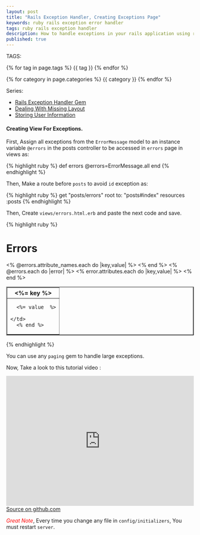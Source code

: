 ```yaml
---
layout: post
title: "Rails Exception Handler, Creating Exceptions Page"
keywords: ruby rails exception error handler
tags: ruby rails exception handler
description: How to handle exceptions in your rails application using rails exception handler gem, step by step tutorial guide.
published: true
---
```


TAGS:
   
   {% for tag in page.tags %} {{ tag }} {% endfor %}

   {% for category in page.categories %} {{ category }} {% endfor %}

 Series:

 <ul>
   <li><a href="/2016/04/22/Rails_Exception_Handler_complete_example_part1.html">Rails Exception Handler Gem</a></li>
   <li><a href="/2016/04/22/Rails_Exception_Handler_complete_example_part2.html">Dealing With Missing Layout</a></li>
   <li><a href="/2016/04/22/Rails_Exception_Handler_complete_example_part4.html">Storing User Information</a></li>
 </ul>

<h4>Creating View For Exceptions.</h4>

First, Assign all exceptions from the `ErrorMessage` model to an instance variable `@errors` in the posts controller to be accessed in `errors` page in views as:

{% highlight ruby %}
def errors
    @errors=ErrorMessage.all
end
{% endhighlight %}

Then, Make a route before `posts` to avoid `id` exception as:

{% highlight ruby %}
get "posts/errors"
root to: "posts#index"
resources :posts
{% endhighlight %}

Then, Create `views/errors.html.erb` and paste the next code and save.

{% highlight ruby %}
<h1>Errors</h1>
<table border="2">
  <tr>
  <% @errors.attribute_names.each do |key,value| %>
    <th>
      <%= key %>
    </th>
  <% end %>
  </tr>
  <% @errors.each do |error| %>
  <tr>
  <% error.attributes.each do |key,value| %>
    <td>

      <%= value  %>

    </td>
      <% end %>
  </tr>
    <% end %>
</table>
{% endhighlight %}

You can use any `paging` gem to handle large exceptions.

Now, Take a look to this tutorial video :

<iframe width="100%" height="350" src="https://www.youtube.com/embed/JCVsqGa0WZk" frameborder="0" allowfullscreen></iframe>

<br>
<a target="_blank" href="https://github.com/mamdouh-abbas/exception_handler" title="source on github">Source on github.com</a>

<i style="color:red;">Great Note</i>, Every time you change any file in `config/initializers`, You must restart `server`.
